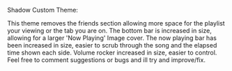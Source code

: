 Shadow Custom Theme:

This theme removes the friends section allowing more space for the playlist your viewing or the tab you are on.
The bottom bar is increased in size, allowing for a larger 'Now Playing' Image cover.
The now playing bar has been increased in size, easier to scrub through the song and the elapsed time shown each side.
Volume rocker increased in size, easier to control.
Feel free to comment suggestions or bugs and ill try and improve/fix.


